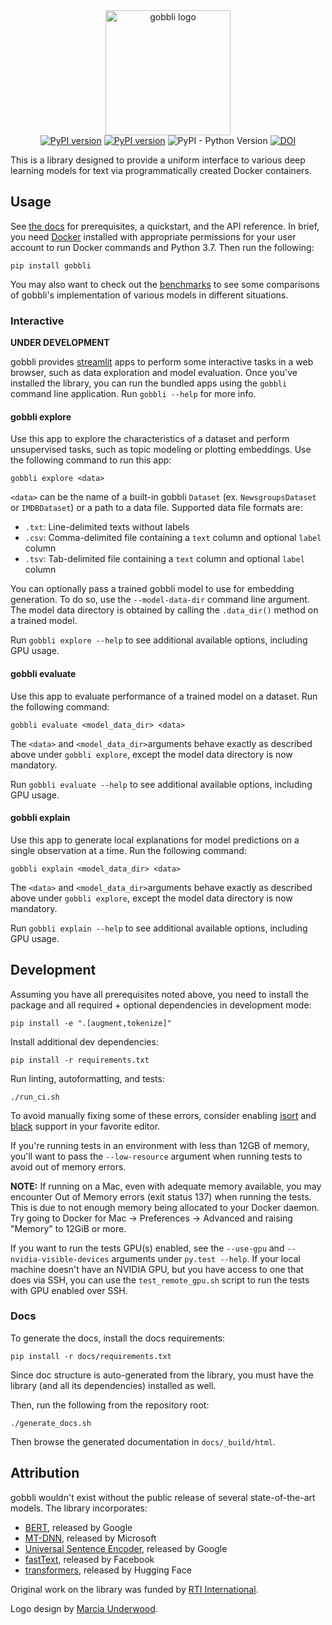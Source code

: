 <div align="center">
  <div>
    <img src="https://raw.githubusercontent.com/RTIInternational/gobbli/master/img/gobbli_lg.svg?sanitize=true" alt="gobbli logo" width="200" />
  </div>
  <div>
    <a href="https://travis-ci.com/RTIInternational/gobbli"><img src="https://travis-ci.com/RTIInternational/gobbli.svg?branch=master" alt="PyPI version"></a>
    <a href="https://badge.fury.io/py/gobbli"><img src="https://badge.fury.io/py/gobbli.svg" alt="PyPI version"></a>
    <img alt="PyPI - Python Version" src="https://img.shields.io/pypi/pyversions/gobbli" />
    <a href="https://doi.org/10.5281/zenodo.3516024"><img src="https://zenodo.org/badge/DOI/10.5281/zenodo.3516024.svg" alt="DOI"></a>
  </div>
</div>

This is a library designed to provide a uniform interface to various deep learning models for text via programmatically created Docker containers.

## Usage

See [the docs](https://gobbli.readthedocs.io/en/latest/) for prerequisites, a quickstart, and the API reference.  In brief, you need [Docker](https://www.docker.com/) installed with appropriate permissions for your user account to run Docker commands and Python 3.7.  Then run the following:

    pip install gobbli

You may also want to check out the [benchmarks](./benchmark) to see some comparisons of gobbli's implementation of various models in different situations.

### Interactive

**UNDER DEVELOPMENT**

gobbli provides [streamlit](https://www.streamlit.io/) apps to perform some interactive tasks in a web browser, such as data exploration and model evaluation.  Once you've installed the library, you can run the bundled apps using the `gobbli` command line application.  Run `gobbli --help` for more info.

#### gobbli explore

Use this app to explore the characteristics of a dataset and perform unsupervised tasks, such as topic modeling or plotting embeddings.  Use the following command to run this app:

    gobbli explore <data>
    
`<data>` can be the name of a built-in gobbli `Dataset` (ex. `NewsgroupsDataset` or `IMDBDataset`) or a path to a data file.  Supported data file formats are:

 - `.txt`: Line-delimited texts without labels
 - `.csv`: Comma-delimited file containing a `text` column and optional `label` column
 - `.tsv`: Tab-delimited file containing a `text` column and optional `label` column
 
You can optionally pass a trained gobbli model to use for embedding generation.  To do so, use the `--model-data-dir` command line argument.  The model data directory is obtained by calling the `.data_dir()` method on a trained model.

Run `gobbli explore --help` to see additional available options, including GPU usage.

#### gobbli evaluate

Use this app to evaluate performance of a trained model on a dataset.  Run the following command:

    gobbli evaluate <model_data_dir> <data>
    
The `<data>` and `<model_data_dir>`arguments behave exactly as described above under `gobbli explore`, except the model data directory is now mandatory.

Run `gobbli evaluate --help` to see additional available options, including GPU usage.


#### gobbli explain

Use this app to generate local explanations for model predictions on a single observation at a time.  Run the following command:

    gobbli explain <model_data_dir> <data>
    
The `<data>` and `<model_data_dir>`arguments behave exactly as described above under `gobbli explore`, except the model data directory is now mandatory.

Run `gobbli explain --help` to see additional available options, including GPU usage.

## Development

Assuming you have all prerequisites noted above, you need to install the package and all required + optional dependencies in development mode:

    pip install -e ".[augment,tokenize]"
    
Install additional dev dependencies:

    pip install -r requirements.txt
    
Run linting, autoformatting, and tests:

    ./run_ci.sh
    
To avoid manually fixing some of these errors, consider enabling [isort](https://github.com/timothycrosley/isort) and [black](https://github.com/python/black) support in your favorite editor.

If you're running tests in an environment with less than 12GB of memory, you'll want to pass the `--low-resource` argument when running tests to avoid out of memory errors.
    
**NOTE:** If running on a Mac, even with adequate memory available, you may encounter Out of Memory errors (exit status 137) when running the tests.  This is due to not enough memory being allocated to your Docker daemon.  Try going to Docker for Mac -> Preferences -> Advanced and raising "Memory" to 12GiB or more.

If you want to run the tests GPU(s) enabled, see the `--use-gpu` and `--nvidia-visible-devices` arguments under `py.test --help`.  If your local machine doesn't have an NVIDIA GPU, but you have access to one that does via SSH, you can use the `test_remote_gpu.sh` script to run the tests with GPU enabled over SSH.

### Docs

To generate the docs, install the docs requirements:

    pip install -r docs/requirements.txt
    
Since doc structure is auto-generated from the library, you must have the library (and all its dependencies) installed as well.

Then, run the following from the repository root:
    
    ./generate_docs.sh
    
Then browse the generated documentation in `docs/_build/html`.

    
## Attribution

gobbli wouldn't exist without the public release of several state-of-the-art models.  The library incorporates:

- [BERT](https://github.com/google-research/bert), released by Google
- [MT-DNN](https://github.com/namisan/mt-dnn), released by Microsoft
- [Universal Sentence Encoder](https://tfhub.dev/google/universal-sentence-encoder/2), released by Google
- [fastText](https://github.com/facebookresearch/fastText), released by Facebook
- [transformers](https://github.com/huggingface/transformers), released by Hugging Face

Original work on the library was funded by [RTI International](https://www.rti.org/).

Logo design by [Marcia Underwood](http://marciaunderwood.com).
